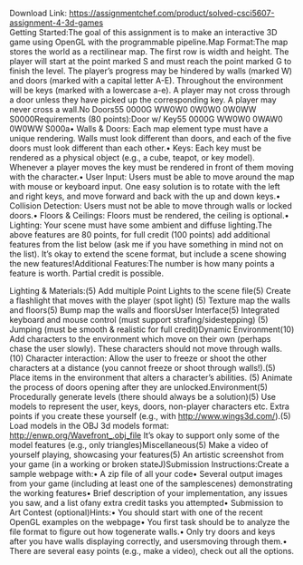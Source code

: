 Download Link: https://assignmentchef.com/product/solved-csci5607-assignment-4-3d-games
<br>
Getting Started:The goal of this assignment is to make an interactive 3D game using OpenGL with the programmable pipeline.Map Format:The map stores the world as a rectilinear map. The first row is width and height. The player will start at the point marked S and must reach the point marked G to finish the level. The player’s progress may be hindered by walls (marked W) and doors (marked with a capital letter A-E). Throughout the environment will be keys (marked with a lowercase a-e). A player may not cross through a door unless they have picked up the corresponding key. A player may never cross a wall.No Doors55 0000G WW0W0 0W0W0 0W0WW S0000Requirements (80 points):Door w/ Key55 0000G WW0W0 0WAW0 0W0WW S000a• Walls &amp; Doors: Each map element type must have a unique rendering. Walls must look different than doors, and each of the five doors must look different than each other.• Keys: Each key must be rendered as a physical object (e.g., a cube, teapot, or key model). Whenever a player moves the key must be rendered in front of them moving with the character.• User Input: Users must be able to move around the map with mouse or keyboard input. One easy solution is to rotate with the left and right keys, and move forward and back with the up and down keys.• Collision Detection: Users must not be able to move through walls or locked doors.• Floors &amp; Ceilings: Floors must be rendered, the ceiling is optional.• Lighting: Your scene must have some ambient and diffuse lighting.The above features are 80 points, for full credit (100 points) add additional features from the list below (ask me if you have something in mind not on the list). It’s okay to extend the scene format, but include a scene showing the new features!Additional Features:The number is how many points a feature is worth. Partial credit is possible.

Lighting &amp; Materials:(5) Add multiple Point Lights to the scene file(5) Create a flashlight that moves with the player (spot light) (5) Texture map the walls and floors(5) Bump map the walls and floorsUser Interface(5) Integrated keyboard and mouse control (must support strafing/sidestepping) (5) Jumping (must be smooth &amp; realistic for full credit)Dynamic Environment(10) Add characters to the environment which move on their own (perhaps chase the user slowly). These characters should not move through walls.(10) Character interaction: Allow the user to freeze or shoot the other characters at a distance (you cannot freeze or shoot through walls!).(5) Place items in the environment that alters a character’s abilities. (5) Animate the process of doors opening after they are unlocked.Environment(5) Procedurally generate levels (there should always be a solution)(5) Use models to represent the user, keys, doors, non-player characters etc. Extra points if you create these yourself (e.g., with http://www.wings3d.com/).(5) Load models in the OBJ 3d models format: http://enwp.org/Wavefront_.obj_file It’s okay to support only some of the model features (e.g., only triangles)Miscellaneous(5) Make a video of yourself playing, showcasing your features(5) An artistic screenshot from your game (in a working or broken stateJ)Submission Instructions:Create a sample webpage with:• A zip file of all your code• Several output images from your game (including at least one of the samplescenes) demonstrating the working features• Brief description of your implementation, any issues you saw, and a list ofany extra credit tasks you attempted• Submission to Art Contest (optional)Hints:• You should start with one of the recent OpenGL examples on the webpage• You first task should be to analyze the file format to figure out how togenerate walls.• Only try doors and keys after you have walls displaying correctly, and usersmoving through them.• There are several easy points (e.g., make a video), check out all the options.